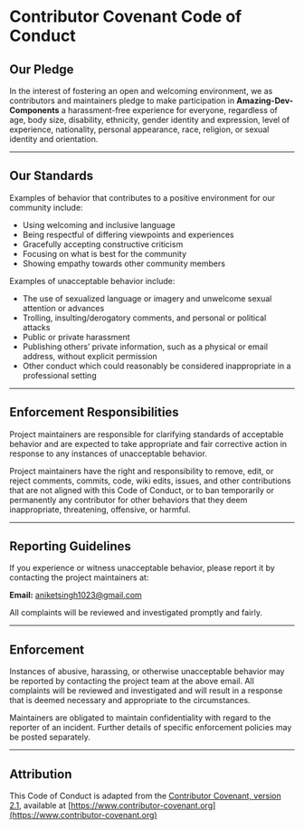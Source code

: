 # Contributor Covenant Code of Conduct

## Our Pledge
In the interest of fostering an open and welcoming environment, we as contributors and maintainers pledge to make participation in **Amazing-Dev-Components** a harassment-free experience for everyone, regardless of age, body size, disability, ethnicity, gender identity and expression, level of experience, nationality, personal appearance, race, religion, or sexual identity and orientation.

---

## Our Standards
Examples of behavior that contributes to a positive environment for our community include:

- Using welcoming and inclusive language  
- Being respectful of differing viewpoints and experiences  
- Gracefully accepting constructive criticism  
- Focusing on what is best for the community  
- Showing empathy towards other community members  

Examples of unacceptable behavior include:

- The use of sexualized language or imagery and unwelcome sexual attention or advances  
- Trolling, insulting/derogatory comments, and personal or political attacks  
- Public or private harassment  
- Publishing others’ private information, such as a physical or email address, without explicit permission  
- Other conduct which could reasonably be considered inappropriate in a professional setting  

---

## Enforcement Responsibilities
Project maintainers are responsible for clarifying standards of acceptable behavior and are expected to take appropriate and fair corrective action in response to any instances of unacceptable behavior.

Project maintainers have the right and responsibility to remove, edit, or reject comments, commits, code, wiki edits, issues, and other contributions that are not aligned with this Code of Conduct, or to ban temporarily or permanently any contributor for other behaviors that they deem inappropriate, threatening, offensive, or harmful.

---

## Reporting Guidelines
If you experience or witness unacceptable behavior, please report it by contacting the project maintainers at:  

**Email:** aniketsingh1023@gmail.com  

All complaints will be reviewed and investigated promptly and fairly.

---

## Enforcement
Instances of abusive, harassing, or otherwise unacceptable behavior may be reported by contacting the project team at the above email. All complaints will be reviewed and investigated and will result in a response that is deemed necessary and appropriate to the circumstances.  

Maintainers are obligated to maintain confidentiality with regard to the reporter of an incident. Further details of specific enforcement policies may be posted separately.

---

## Attribution
This Code of Conduct is adapted from the [Contributor Covenant, version 2.1](https://www.contributor-covenant.org/version/2/1/code_of_conduct/), available at [https://www.contributor-covenant.org](https://www.contributor-covenant.org)
